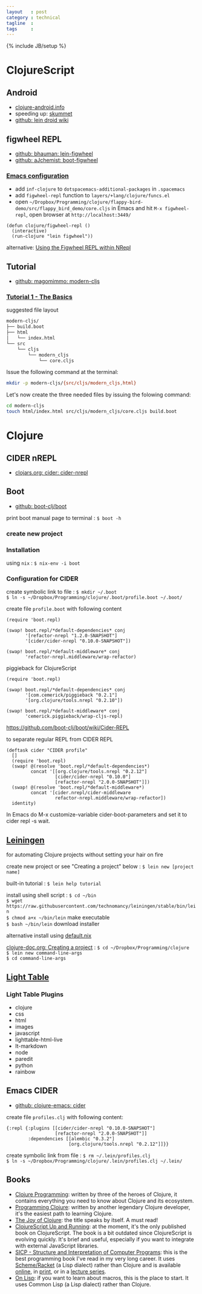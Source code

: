 ```yaml
---
layout   : post
category : technical
tagline  : 
tags     : 
---
```

{% include JB/setup %}

# ClojureScript

## Android

- [clojure-android.info](http://clojure-android.info/)
- speeding up: [skummet](http://clojure-android.info/skummet/)
- [github: lein droid wiki](https://github.com/clojure-android/lein-droid/wiki/Tutorial)

## figwheel REPL

- [github: bhauman: lein-figwheel](https://github.com/bhauman/lein-figwheel)
- [github: aJchemist: boot-figwheel](https://github.com/aJchemist/boot-figwheel)

### [Emacs configuration](https://github.com/bhauman/lein-figwheel/wiki/Running-figwheel-with-Emacs-Inferior-Clojure-Interaction-Mode)

- add `inf-clojure` to `dotspacemacs-additional-packages` in `.spacemacs`
- add `figwheel-repl` function to `layers/+lang/clojure/funcs.el`
- open `~/Dropbox/Programming/clojure/flappy-bird-demo/src/flappy_bird_demo/core.cljs` in Emacs and hit `M-x figwheel-repl`, open browser at `http://localhost:3449/`

```
(defun clojure/figwheel-repl ()
  (interactive)
  (run-clojure "lein figwheel"))
```

alternative: [Using the Figwheel REPL within NRepl](https://github.com/bhauman/lein-figwheel/wiki/Using-the-Figwheel-REPL-within-NRepl)

## Tutorial

- [github: magomimmo: modern-cljs](https://github.com/magomimmo/modern-cljs)

### [Tutorial 1 - The Basics](https://github.com/magomimmo/modern-cljs/blob/master/doc/second-edition/tutorial-01.md)

suggested file layout

```bash
modern-cljs/
├── build.boot
├── html
│   └── index.html
└── src
    └── cljs
        └── modern_cljs
            └── core.cljs
```

Issue the following command at the terminal:

```bash
mkdir -p modern-cljs/{src/cljs/modern_cljs,html}
```

Let's now create the three needed files by issuing the folowing
command:

```bash
cd modern-cljs
touch html/index.html src/cljs/modern_cljs/core.cljs build.boot
```

# Clojure

## CIDER nREPL

- [clojars.org: cider: cider-nrepl](https://clojars.org/cider/cider-nrepl)

## Boot

- [github: boot-clj/boot](https://github.com/boot-clj/boot)

print boot manual page to terminal
:   `$ boot -h`

### create new project

### Installation

using `nix`
:   `$ nix-env -i boot`

### Configuration for CIDER

create symbolic link to file
:   `$ mkdir ~/.boot`  
    `$ ln -s ~/Dropbox/Programming/clojure/.boot/profile.boot ~/.boot/`

create file `profile.boot` with following content

```
(require 'boot.repl)

(swap! boot.repl/*default-dependencies* conj
       '[refactor-nrepl "1.2.0-SNAPSHOT"]
       '[cider/cider-nrepl "0.10.0-SNAPSHOT"])

(swap! boot.repl/*default-middleware* conj
       'refactor-nrepl.middleware/wrap-refactor)
```

piggieback for ClojureScript

```
(require 'boot.repl)

(swap! boot.repl/*default-dependencies* conj
       '[com.cemerick/piggieback "0.2.1"]
       '[org.clojure/tools.nrepl "0.2.10"])

(swap! boot.repl/*default-middleware* conj
       'cemerick.piggieback/wrap-cljs-repl)
```

https://github.com/boot-clj/boot/wiki/Cider-REPL

to separate regular REPL from CIDER REPL

```
(deftask cider "CIDER profile"
  []
  (require 'boot.repl)
  (swap! @(resolve 'boot.repl/*default-dependencies*)
         concat '[[org.clojure/tools.nrepl "0.2.12"]
                  [cider/cider-nrepl "0.10.0"]
                  [refactor-nrepl "2.0.0-SNAPSHOT"]])
  (swap! @(resolve 'boot.repl/*default-middleware*)
         concat '[cider.nrepl/cider-middleware
                  refactor-nrepl.middleware/wrap-refactor])
  identity)
```

In Emacs do M-x customize-variable cider-boot-parameters and set it to cider repl -s wait.

## [Leiningen](http://leiningen.org/)

for automating Clojure projects without setting your hair on fire

create new project or see "Creating a project" below
:   `$ lein new [project name]`

built-in tutorial
:   `$ lein help tutorial`

install using shell script
:   `$ cd ~/bin`  
    `$ wget https://raw.githubusercontent.com/technomancy/leiningen/stable/bin/lein`  
    `$ chmod a+x ~/bin/lein` make executable  
    `$ bash ~/bin/lein` download installer

alternative install using [default.nix](https://github.com/NixOS/nixpkgs/blob/master/pkgs/development/tools/build-managers/leiningen/default.nix)

[clojure-doc.org: Creating a project](http://clojure-doc.org/articles/tutorials/emacs.html#creating-a-project)
:   `$ cd ~/Dropbox/Programming/clojure`  
    `$ lein new command-line-args`  
    `$ cd command-line-args`

## [Light Table](http://lighttable.com/)

### Light Table Plugins

- clojure
- css
- html
- images
- javascript
- lighttable-html-live
- lt-markdown
- node
- paredit
- python
- rainbow

## Emacs CIDER

- [github: clojure-emacs: cider](https://github.com/clojure-emacs/cider)

create file `profiles.clj` with following content:

```
{:repl {:plugins [[cider/cider-nrepl "0.10.0-SNAPSHOT"]
                  [refactor-nrepl "2.0.0-SNAPSHOT"]]
        :dependencies [[alembic "0.3.2"]
                       [org.clojure/tools.nrepl "0.2.12"]]}}
```

create symbolic link from file
:   `$ rm ~/.lein/profiles.clj`  
    `$ ln -s ~/Dropbox/Programming/clojure/.lein/profiles.clj ~/.lein/`

## Books

* [Clojure Programming][7]: written by three of the heroes of Clojure,
  it contains everything you need to know about Clojure and its
  ecosystem.
* [Programming Clojure][8]: written by another legendary Clojure
  developer, it's the easiest path to learning Clojure.
* [The Joy of Clojure][9]: the title speaks by itself. A must read!
* [ClojureScript Up and Running][10]: at the moment, it's the only
  published book on ClojureScript. The book is a bit outdated since
  ClojureScript is evolving quickly. It's brief and useful, especially
  if you want to integrate with external JavaScript libraries.
* [SICP - Structure and Interpretation of Computer Programs][11]: this
  is the best programming book I've read in my very long career. It
  uses [Scheme/Racket][12] (a Lisp dialect) rather than Clojure and is
  available [online][13], in [print][13], or in a
  [lecture series][14].
* [On Lisp][15]: if you want to learn about macros, this is the place
  to start.  It uses Common Lisp (a Lisp dialect) rather than Clojure.

[7]: http://www.clojurebook.com/
[8]: http://pragprog.com/book/shcloj2/programming-clojure
[9]: http://www.joyofclojure.com/
[10]: http://shop.oreilly.com/product/0636920025139.do
[11]: http://mitpress.mit.edu/sicp/
[12]: http://racket-lang.org/
[13]: http://mitpress.mit.edu/sicp/full-text/book/book.html
[14]: http://ocw.mit.edu/courses/electrical-engineering-and-computer-science/6-001-structure-and-interpretation-of-computer-programs-spring-2005/index.htm
[15]: http://www.paulgraham.com/onlisp.html